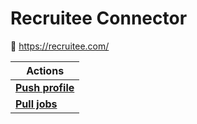 
# Recruitee Connector


🔗 https://recruitee.com/

| Actions |
| ------- |
| [**Push profile**](docs/push_profile.md) |
| [**Pull jobs**](docs/pull_jobs.md) |
